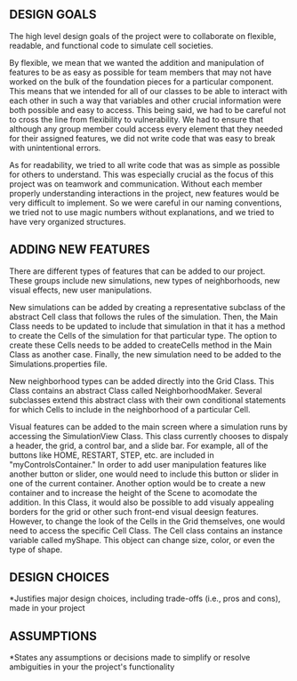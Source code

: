 ## DESIGN GOALS
The high level design goals of the project were to collaborate on flexible, readable, and functional code to simulate cell societies. 

By flexible, we mean that we wanted the addition and manipulation of features to be as easy as possible for team members that may not have worked on the bulk of the foundation pieces for a particular component. This means that we intended for all of our classes to be able to interact with each other in such a way that variables and other crucial information were both possible and easy to access. This being said, we had to be careful not to cross the line from flexibility to vulnerability. We had to ensure that although any group member could access every element that they needed for their assigned features, we did not write code that was easy to break with unintentional errors. 

As for readability, we tried to all write code that was as simple as possible for others to understand. This was especially crucial as the focus of this project was on teamwork and communication. Without each member properly understanding interactions in the project, new features would be very difficult to implement. So we were careful in our naming conventions, we tried not to use magic numbers without explanations, and we tried to have very organized structures. 

## ADDING NEW FEATURES
There are different types of features that can be added to our project. These groups include new simulations, new types of neighborhoods, new visual effects, new user manipulations.

New simulations can be added by creating a representative subclass of the abstract Cell class that follows the rules of the simulation. Then, the Main Class needs to be updated to include that simulation in that it has a method to create the Cells of the simulation for that particular type. The option to create these Cells needs to be added to createCells method in the Main Class as another case. Finally, the new simulation need to be added to the Simulations.properties file. 

New neighborhood types can be added directly into the Grid Class. This Class contains an abstract Class called NeighborhoodMaker. Several subclasses extend this abstract class with their own conditional statements for which Cells to include in the neighborhood of a particular Cell. 

Visual features can be added to the main screen where a simulation runs by accessing the SimulationView Class. This class currently chooses to dispaly a header, the grid, a control bar, and a slide bar. For example, all of the buttons like HOME, RESTART, STEP, etc. are included in "myControlsContainer." In order to add user manipulation features like another button or slider, one would need to include this button or slider in one of the current container. Another option would be to create a new container and to increase the height of the Scene to acomodate the addition. In this Class, it would also be possible to add visualy appealing borders for the grid or other such front-end visual deesign features. 
However, to change the look of the Cells in the Grid themselves, one would need to access the specific Cell Class. The Cell class contains an instance variable called myShape. This object can change size, color, or even the type of shape. 



## DESIGN CHOICES 
*Justifies major design choices, including trade-offs (i.e., pros and cons), made in your project

## ASSUMPTIONS 
*States any assumptions or decisions made to simplify or resolve ambiguities in your the project's functionality